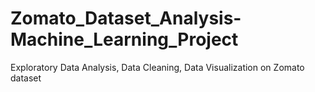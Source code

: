 # Zomato_Dataset_Analysis-Machine_Learning_Project
Exploratory Data Analysis, Data Cleaning, Data Visualization on Zomato dataset 
